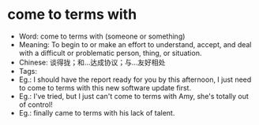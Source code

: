 # come to terms with

- Word: come to terms with (someone or something)
- Meaning: To begin to or make an effort to understand, accept, and deal with a difficult or problematic person, thing, or situation.
- Chinese: 谈得拢；和…达成协议；与…友好相处
- Tags: 
- Eg.: I should have the report ready for you by this afternoon, I just need to come to terms with this new software update first.
- Eg.: I've tried, but I just can't come to terms with Amy, she's totally out of control!
- Eg.: finally came to terms with his lack of talent.
